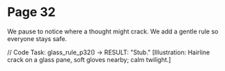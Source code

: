 # Page 32

We pause to notice where a thought might crack.
We add a gentle rule so everyone stays safe.

// Code Task: glass_rule_p32() → RESULT: "Stub."
[Illustration: Hairline crack on a glass pane, soft gloves nearby; calm twilight.]
